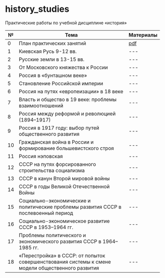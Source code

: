 # history_studies

Практические работы по учебной дисциплине «история»

| № | Тема | Материалы |
|---|------|-----------|
| 0 | План практических занятий | [pdf](appendix/practical_works_plan.pdf) |
| 1 | Киевская Русь 9-12 вв. | --- |
| 2 | Русские земли в 13-15 вв. | --- |
| 3 | От Московского княжества к России | --- |
| 4 | Россия в «бунташном веке» | --- |
| 5 | Становление Российской империи | --- |
| 6 | Россия на путях «европеизации» в 18 веке | --- |
| 7 | Власть и общество в 19 веке: проблемы взаимоотношений | --- |
| 8 | Россия между реформой и революцией (1894–1917) | --- |
| 9 | Россия в 1917 году: выбор путей общественного развития | --- |
| 10 | Гражданская война в России и формирование большевистского строя | --- |
| 11 | Россия нэповская | --- |
| 12 | СССР на путях форсированного строительства социализма | --- |
| 13 | СССР в канун Второй мировой войны | --- |
| 14 | СССР в годы Великой Отечественной Войны | --- |
| 15 | Социально-экономические и политические проблемы развития СССР в послевоенный период | --- |
| 16 | Социально-экономическое развитие СССР в 1953–1964 гг. | --- |
| 17 | Проблемы политического и экономического развития СССР в 1964–1985 гг. | --- |
| 18 | «Перестройка» в СССР: от попыток совершенствования системы к смене модели общественного развития | --- |